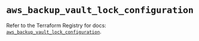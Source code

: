 # `aws_backup_vault_lock_configuration`

Refer to the Terraform Registry for docs: [`aws_backup_vault_lock_configuration`](https://registry.terraform.io/providers/hashicorp/aws/5.48.0/docs/resources/backup_vault_lock_configuration).
